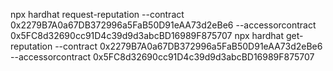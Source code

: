 npx hardhat request-reputation --contract 0x2279B7A0a67DB372996a5FaB50D91eAA73d2eBe6 --accessorcontract 0x5FC8d32690cc91D4c39d9d3abcBD16989F875707
npx hardhat get-reputation --contract 0x2279B7A0a67DB372996a5FaB50D91eAA73d2eBe6 --accessorcontract 0x5FC8d32690cc91D4c39d9d3abcBD16989F875707
